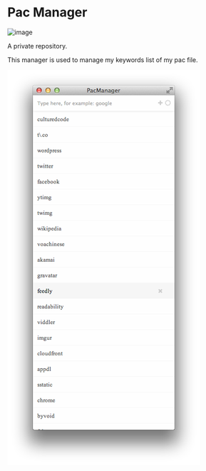 Pac Manager
===========

![image](./asset/icon.png)

A private repository.

This manager is used to manage my keywords list of my pac file.

![image](./asset/screenshot.png)